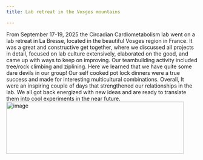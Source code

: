 ```yaml
---
title: Lab retreat in the Vosges mountains

---
```


From September 17-19, 2025 the Circadian Cardiometabolism lab went on a lab retreat in La Bresse, located in the beautiful Vosges region in France. It was a great and constructive get together, where we discussed all projects in detail, focused on lab culture extensively, elaborated on the good, and came up with ways to keep on improving. Our teambuilding activity included tree/rock climbing and ziplining. Here we learned that we have quite some dare devils in our group! Our self cooked pot lock dinners were a true success and made for interesting multicultural combinations. Overall, It were an inspiring couple of days that strengthened our relationships in the lab. We all got back energized with new ideas and are ready to translate them into cool experiments in the near future.<img width="468" height="138" alt="image" src="https://github.com/user-attachments/assets/a99322a1-3120-40f5-8ee0-26cd8309fb64" />



 


